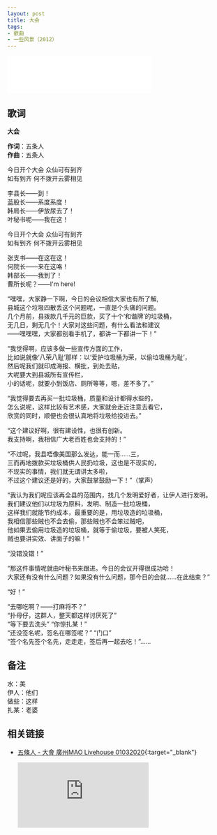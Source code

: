 ```yaml
---
layout: post
title: 大会
tags:
- 歌曲
- 一些风景（2012）
---
```


<iframe frameborder="no" border="0" marginwidth="0" marginheight="0" width=330 height=86 src="//music.163.com/outchain/player?type=2&id=28587864&auto=1&height=66"></iframe>

## 歌词

**大会**

**作词**：五条人  
**作曲**：五条人

今日开个大会 众仙可有到齐  
如有到齐 何不拨开云雾相见

李县长——到！  
蓝股长——系度系度！  
韩局长——伊放尿去了！  
叶秘书呢——我在这！

今日开个大会 众仙可有到齐  
如有到齐 何不拨开云雾相见

张支书——在这在这！  
何院长——来在这咯！  
韩部长——我到了！  
曹所长呢？——I'm here!

“嘿嘿，大家静一下啊，今日的会议相信大家也有所了解,  
县城这个垃圾四散丢这个问题呢，一直是个头痛的问题。  
几个月前，县拨款几千元的巨款，买了十个‘和谐牌’的垃圾桶，  
无几日，剩无几个！大家对这些问题，有什么看法和建议  
——嘿嘿嘿，大家都别看手机了，都讲一下都讲一下！”

“我觉得啊，应该多做一些宣传方面的工作，  
比如说就像‘八荣八耻’那样：以‘爱护垃圾桶为荣，以偷垃圾桶为耻’，  
然后呢我们就印成海报、横批，到处去贴，  
大呢要大到县城所有宣传栏，  
小的话呢，就要小到饭店、厕所等等，嗯，差不多了。”

“我觉得要去再买一批垃圾桶，质量和设计都得水些的，  
怎么说呢，这样比较有艺术感，大家就会走近注意去看它，  
欣赏的同时，顺便也会很认真地将垃圾给投进去。”

“这个建议好啊，很有建设性，也很有创新。  
我支持啊，我相信广大老百姓也会支持的！”

“不过呢，我县唔像美国那么发达，能一而……三，  
三而再地拨款买垃圾桶供人民扔垃圾，这也是不现实的，  
不现实的事情，我们就无谓讲太多啦，  
不过这个建议还是好的，大家鼓掌鼓励一下！”（掌声）

“我认为我们呢应该再全县的范围内，找几个发明爱好者，让伊人进行发明。  
我们建议他们以垃圾为原料，发明、制造一批垃圾桶，  
这样我们就能节约成本，最重要的是，用垃圾造的垃圾桶，  
我相信那些贼也不会去偷，那些贼也不会笨过贼吧，  
他如果去偷用垃圾造的垃圾桶，就等于偷垃圾，要被人笑死，  
贼也要讲实效、讲面子的嘛！”

“没错没错！”

“那这件事情呢就由叶秘书来跟进。今日的会议开得很成功哈！  
大家还有没有什么问题？如果没有什么问题，那今日的会就……在此结束？”

“好！”

“去哪吃啊？——打麻将不？”  
“扑母仔，这群人，整天都这样讨厌死了”  
“等下要去洗头” “你惊扎某！”  
“还没签名呢，签名在哪签呢？” “门口”  
 “签个名先签个名先，走走走，签后再一起去吃！”……

## 备注

水：美  
伊人：他们  
做些：这样  
扎某：老婆

## 相关链接

- [五條人 - 大會 廣州MAO Livehouse 01032020](https://www.bilibili.com/video/BV1H54y1S7bA/){:target="_blank"}

  <div class="iframe-container">
  <iframe class="responsive-iframe" src="http://player.bilibili.com/player.html?aid=838930644&cid=216641397&page=1&high_quality=1" frameborder="no" allowfullscreen="true"></iframe>
  </div>
